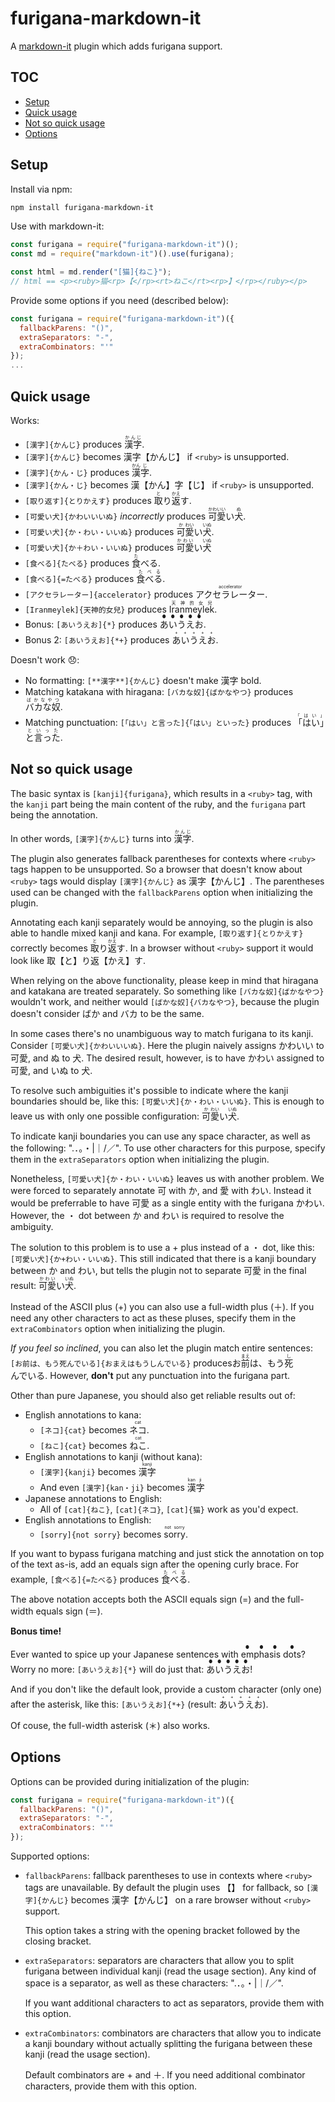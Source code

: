 # furigana-markdown-it

A [markdown-it](https://github.com/markdown-it/markdown-it) plugin which adds furigana support.

## TOC

- [Setup](#setup)
- [Quick usage](#quick-usage)
- [Not so quick usage](#not-so-quick-usage)
- [Options](#options)

## Setup

Install via npm:

```bash
npm install furigana-markdown-it
```

Use with markdown-it:

```js
const furigana = require("furigana-markdown-it")();
const md = require("markdown-it")().use(furigana);

const html = md.render("[猫]{ねこ}");
// html == <p><ruby>猫<rp>【</rp><rt>ねこ</rt><rp>】</rp></ruby></p>
```

Provide some options if you need (described below):

```js
const furigana = require("furigana-markdown-it")({
  fallbackParens: "()",
  extraSeparators: "-",
  extraCombinators: "'"
});
...
```

## Quick usage

Works:

- `[漢字]{かんじ}` produces <ruby>漢字<rp>【</rp><rt>かんじ</rt><rp>】</rp></ruby>.
- `[漢字]{かんじ}` becomes 漢字【かんじ】 if `<ruby>` is unsupported.
- `[漢字]{かん・じ}` produces <ruby>漢<rp>【</rp><rt>かん</rt><rp>】</rp>字<rp>【</rp><rt>じ</rt><rp>】</rp></ruby>.
- `[漢字]{かん・じ}` becomes 漢【かん】字【じ】 if `<ruby>` is unsupported.
- `[取り返す]{とりかえす}` produces <ruby>取<rp>【</rp><rt>と</rt><rp>】</rp>り<rt></rt>返<rp>【</rp><rt>かえ</rt><rp>】</rp>す<rt></rt></ruby>.
- `[可愛い犬]{かわいいいぬ}` _incorrectly_ produces <ruby>可愛<rp>【</rp><rt>かわいい</rt><rp>】</rp>い<rt></rt>犬<rp>【</rp><rt>ぬ</rt><rp>】</rp></ruby>.
- `[可愛い犬]{か・わい・いいぬ}` produces <ruby>可<rp>【</rp><rt>か</rt><rp>】</rp>愛<rp>【</rp><rt>わい</rt><rp>】</rp>い<rt></rt>犬<rp>【</rp><rt>いぬ</rt><rp>】</rp></ruby>.
- `[可愛い犬]{か＋わい・いいぬ}` produces <ruby>可愛<rp>【</rp><rt>かわい</rt><rp>】</rp>い<rt></rt>犬<rp>【</rp><rt>いぬ</rt><rp>】</rp></ruby>
- `[食べる]{たべる}` produces <ruby>食<rp>【</rp><rt>た</rt><rp>】</rp>べる<rt></rt></ruby>.
- `[食べる]{=たべる}` produces <ruby>食べる<rp>【</rp><rt>たべる</rt><rp>】</rp></ruby>.
- `[アクセラレーター]{accelerator}` produces <ruby>アクセラレーター<rp>【</rp><rt>accelerator</rt><rp>】</rp></ruby>.
- `[Iranmeylek]{天神的女兒}` produces <ruby>Iranmeylek<rp>【</rp><rt>天神的女兒</rt><rp>】</rp></ruby>.
- Bonus: `[あいうえお]{*}` produces <ruby>あ<rt>●</rt>い<rt>●</rt>う<rt>●</rt>え<rt>●</rt>お<rt>●</rt></ruby>.
- Bonus 2: `[あいうえお]{*+}` produces <ruby>あ<rt>+</rt>い<rt>+</rt>う<rt>+</rt>え<rt>+</rt>お<rt>+</rt></ruby>.

Doesn't work 😞:

- No formatting: `[**漢字**]{かんじ}` doesn't make 漢字 bold.
- Matching katakana with hiragana: `[バカな奴]{ばかなやつ}` produces <ruby>バカな奴<rp>【</rp><rt>ばかなやつ</rt><rp>】</rp></ruby>.
- Matching punctuation: `[「はい」と言った]{「はい」といった}` produces <ruby>「はい」と言った<rp>【</rp><rt>「はい」といった</rt><rp>】</rp></ruby>.

## Not so quick usage

The basic syntax is `[kanji]{furigana}`, which results in
a `<ruby>` tag, with the `kanji` part being the main
content of the ruby, and the `furigana` part being the
annotation.

In other words, `[漢字]{かんじ}` turns into
<ruby>漢字<rp>【</rp><rt>かんじ</rt><rp>】</rp></ruby>.

The plugin also generates fallback parentheses for
contexts where `<ruby>` tags happen to be unsupported. So
a browser that doesn't know about `<ruby>` tags would
display `[漢字]{かんじ}` as 漢字【かんじ】. The parentheses used can be
changed with the `fallbackParens` option when
initializing the plugin.

Annotating each kanji separately would be annoying, so
the plugin is also able to handle mixed kanji and kana.
For example, `[取り返す]{とりかえす}` correctly becomes
<ruby>取<rp>【</rp><rt>と</rt><rp>】</rp>り<rt></rt>返<rp>【</rp><rt>かえ</rt><rp>】</rp>す<rt></rt></ruby>.
In a browser without `<ruby>` support it would look like
取【と】り返【かえ】す.

When relying on the above functionality, please keep in
mind that hiragana and katakana are treated separately.
So something like `[バカな奴]{ばかなやつ}` wouldn't work, and
neither would `[ばかな奴]{バカなやつ}`, because the plugin doesn't
consider ばか and バカ to be the same.

In some cases there's no unambiguous way to match
furigana to its kanji. Consider `[可愛い犬]{かわいいいぬ}`. Here
the plugin naively assigns かわいい to 可愛, and ぬ to 犬. The
desired result, however, is to have かわい assigned to 可愛,
and いぬ to 犬.

To resolve such ambiguities it's possible to indicate
where the kanji boundaries should be, like this:
`[可愛い犬]{か・わい・いいぬ}`. This is enough to leave us with only
one possible configuration:
<ruby>可<rp>【</rp><rt>か</rt><rp>】</rp>愛<rp>【</rp><rt>わい</rt><rp>】</rp>い<rt></rt>犬<rp>【</rp><rt>いぬ</rt><rp>】</rp></ruby>.

To indicate kanji boundaries you can use any space
character, as well as the following: ".．。・|｜/／". To use
other characters for this purpose, specify them in the
`extraSeparators` option when initializing the plugin.

Nonetheless, `[可愛い犬]{か・わい・いいぬ}` leaves us with another
problem. We were forced to separately annotate 可 with か,
and 愛 with わい. Instead it would be preferrable to have 可愛
as a single entity with the furigana かわい. However, the ・
dot between か and わい is required to resolve the
ambiguity.

The solution to this problem is to use a + plus instead
of a ・ dot, like this: `[可愛い犬]{か+わい・いいぬ}`. This still
indicated that there is a kanji boundary between か and
わい, but tells the plugin not to separate 可愛 in the final
result:
<ruby>可愛<rp>【</rp><rt>かわい</rt><rp>】</rp>い<rt></rt>犬<rp>【</rp><rt>いぬ</rt><rp>】</rp></ruby>.

Instead of the ASCII plus (+) you can also use a full-width
plus (＋). If you need any other characters to act as these
pluses, specify them in the `extraCombinators` option
when initializing the plugin.

_If you feel so inclined_, you can also let the plugin
match entire sentences:
`[お前は、もう死んでいる]{おまえはもうしんでいる}` produces
<ruby>お<rt></rt>前<rp>【</rp><rt>まえ</rt><rp>】</rp>は、もう<rt></rt>死<rp>【</rp><rt>し</rt><rp>】</rp>んでいる<rt></rt></ruby>.
However, **don't** put any punctuation into the furigana
part.

Other than pure Japanese, you should also get reliable
results out of:

- English annotations to kana:
  - `[ネコ]{cat}` becomes
    <ruby>ネコ<rp>【</rp><rt>cat</rt><rp>】</rp></ruby>.
  - `[ねこ]{cat}` becomes
    <ruby>ねこ<rp>【</rp><rt>cat</rt><rp>】</rp></ruby>.
- English annotations to kanji (without kana):
  - `[漢字]{kanji}` becomes
    <ruby>漢字<rp>【</rp><rt>kanji</rt><rp>】</rp></ruby>
  - And even `[漢字]{kan・ji}` becomes
    <ruby>漢<rp>【</rp><rt>kan</rt><rp>】</rp>字<rp>【</rp><rt>ji</rt><rp>】</rp></ruby>
- Japanese annotations to English:
  - All of `[cat]{ねこ}`, `[cat]{ネコ}`, `[cat]{猫}` work as
    you'd expect.
- English annotations to English:
  - `[sorry]{not sorry}` becomes
    <ruby>sorry<rp>【</rp><rt>not
    sorry</rt><rp>】</rp></ruby>.

If you want to bypass furigana matching and just stick
the annotation on top of the text as-is, add an equals
sign after the opening curly brace. For example,
`[食べる]{=たべる}` produces
<ruby>食べる<rp>【</rp><rt>たべる</rt><rp>】</rp></ruby>.

The above notation accepts both the ASCII equals sign (=) and the full-width equals sign (＝).

**Bonus time!**

Ever wanted to spice up your Japanese sentences with
<ruby>em<rt>●</rt>pha<rt>●</rt>sis<rt>●</rt>&nbsp;<rt></rt>dots<rt>●</rt></ruby>?
Worry no more: `[あいうえお]{*}` will do just that:
<ruby>あ<rt>●</rt>い<rt>●</rt>う<rt>●</rt>え<rt>●</rt>お<rt>●</rt></ruby>!

And if you don't like the default look, provide a custom
character (only one) after the asterisk, like this:
`[あいうえお]{*+}` (result:
<ruby>あ<rt>+</rt>い<rt>+</rt>う<rt>+</rt>え<rt>+</rt>お<rt>+</rt></ruby>).

Of couse, the full-width asterisk (＊) also works.

## Options

Options can be provided during initialization of the plugin:

```js
const furigana = require("furigana-markdown-it")({
  fallbackParens: "()",
  extraSeparators: "-",
  extraCombinators: "'"
});
```

Supported options:

- `fallbackParens`: fallback parentheses to use in
  contexts where `<ruby>` tags are unavailable. By default
  the plugin uses 【】 for fallback, so `[漢字]{かんじ}` becomes
  漢字【かんじ】 on a rare browser without `<ruby>` support.

  This option takes a string with the opening bracket followed by the closing bracket.

- `extraSeparators`: separators are characters that allow
  you to split furigana between individual kanji (read the
  usage section). Any kind of space is a separator, as well
  as these characters: ".．。・|｜/／".

  If you want additional characters to act as separators,
  provide them with this option.

- `extraCombinators`: combinators are characters that
  allow you to indicate a kanji boundary without actually
  splitting the furigana between these kanji (read the
  usage section).

  Default combinators are + and ＋. If you need additional
  combinator characters, provide them with this option.
